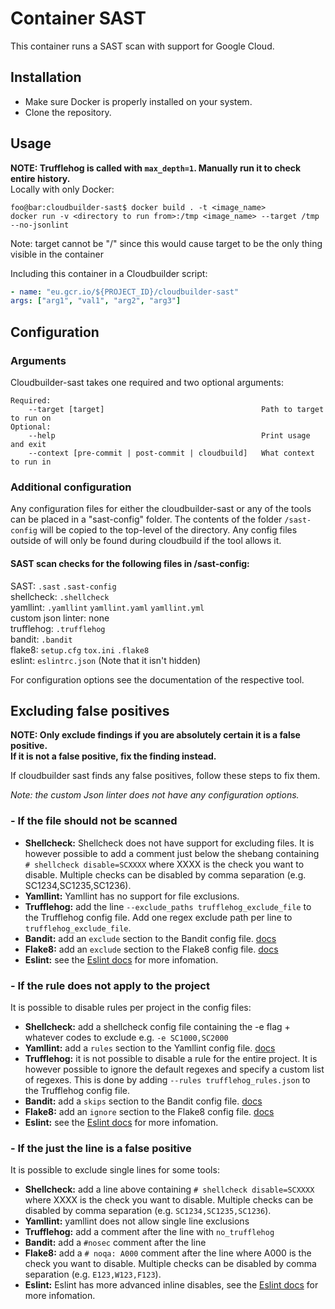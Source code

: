 # Container SAST

This container runs a SAST scan with support for Google Cloud.

## Installation
* Make sure Docker is properly installed on your system.
* Clone the repository.
## Usage
**NOTE: Trufflehog is called with `max_depth=1`. Manually run it to check entire history.**  
Locally with only Docker: 

```shell script
foo@bar:cloudbuilder-sast$ docker build . -t <image_name>
docker run -v <directory to run from>:/tmp <image_name> --target /tmp --no-jsonlint
```
Note: target cannot be "/" since this would cause target to be the only thing visible in the container  

Including this container in a Cloudbuilder script:
```yaml
- name: "eu.gcr.io/${PROJECT_ID}/cloudbuilder-sast"
args: ["arg1", "val1", "arg2", "arg3"]
```

## Configuration
### Arguments
Cloudbuilder-sast takes one required and two optional arguments:  
```
Required:  
    --target [target]                                   Path to target to run on
Optional:
    --help                                              Print usage and exit
    --context [pre-commit | post-commit | cloudbuild]   What context to run in
```
### Additional configuration
Any configuration files for either the cloudbuilder-sast or any of the tools can be placed in a "sast-config" folder.
The contents of the folder `/sast-config` will be copied to the top-level of the directory.
Any config files outside of will only be found during cloudbuild if the tool allows it.  

#### SAST scan checks for the following files in /sast-config:
SAST:
`.sast` `.sast-config`  
shellcheck:
`.shellcheck`  
yamllint:
`.yamllint` `yamllint.yaml` `yamllint.yml`  
custom json linter:
none  
trufflehog:
`.trufflehog`  
bandit:
`.bandit`  
flake8:
`setup.cfg` `tox.ini` `.flake8`  
eslint:
`eslintrc.json` (Note that it isn't hidden)

For configuration options see the documentation of the respective tool.

## Excluding false positives
**NOTE: Only exclude findings if you are absolutely certain it is a false positive.**  
**If it is not a false positive, fix the finding instead.**
 
If cloudbuilder sast finds any false positives, follow these steps to fix them.  

*Note: the custom Json linter does not have any configuration options.*
### - If the file should not be scanned
* **Shellcheck:** Shellcheck does not have support for excluding files. It is however possible to add a comment just
 below the shebang containing `# shellcheck disable=SCXXXX` where XXXX is the check you want to disable. Multiple checks
 can be disabled by comma separation (e.g. SC1234,SC1235,SC1236).
* **Yamllint:** Yamllint has no support for file exclusions.
* **Trufflehog:** add the line `--exclude_paths trufflehog_exclude_file` to the Trufflehog config file. Add one regex 
exclude path per line to `trufflehog_exclude_file`.
* **Bandit:** add an `exclude` section to the Bandit config file.
 [docs](https://bandit.readthedocs.io/en/latest/config.html)
* **Flake8:** add an `exclude` section to the Flake8 config file.
 [docs](https://flake8.pycqa.org/en/latest/user/configuration.html)
* **Eslint:** see the
 [Eslint docs](https://eslint.org/docs/user-guide/configuring#configuration-based-on-glob-patterns) for more 
 infomation.

### - If the rule does not apply to the project
It is possible to disable rules per project in the config files:
* **Shellcheck:** add a shellcheck config file containing the -e flag + whatever codes to exclude e.g. `-e SC1000,SC2000`
* **Yamllint:** add a `rules` section to the Yamllint config file. [docs](https://yamllint.readthedocs.io/en/stable/configuration.html)
* **Trufflehog:** it is not possible to disable a rule for the entire project. It is however possible to ignore the 
default regexes and specify a custom list of regexes. This is done by adding `--rules trufflehog_rules.json` to the
Trufflehog config file.
* **Bandit:** add a `skips` section to the Bandit config file. [docs](https://bandit.readthedocs.io/en/latest/config.html)
* **Flake8:** add an `ignore` section to the Flake8 config file. [docs](https://flake8.pycqa.org/en/latest/user/configuration.html)
* **Eslint:** see the
 [Eslint docs](https://eslint.org/docs/user-guide/configuring#configuration-based-on-glob-patterns) for more 
 infomation.

### - If the just the line is a false positive
It is possible to exclude single lines for some tools:
* **Shellcheck:** add a line above containing `# shellcheck disable=SCXXXX` where XXXX is the check you want to disable.
 Multiple checks can be disabled by comma separation (e.g. `SC1234,SC1235,SC1236`).
* **Yamllint:** yamllint does not allow single line exclusions
* **Trufflehog:** add a comment after the line with `no_trufflehog`
* **Bandit:** add a `#nosec` comment after the line
* **Flake8:** add a `# noqa: A000` comment after the line where A000 is the check you want to disable. Multiple checks can 
be disabled by comma separation (e.g. `E123,W123,F123`).
* **Eslint:** Eslint has more advanced inline disables, see the
 [Eslint docs](https://eslint.org/docs/2.13.1/user-guide/configuring#disabling-rules-with-inline-comments) for more 
 infomation.
